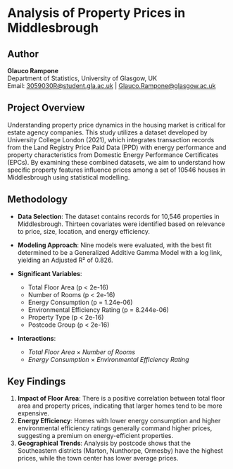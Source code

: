 # Analysis of Property Prices in Middlesbrough

## Author
**Glauco Rampone**  
Department of Statistics, University of Glasgow, UK  
Email: [3059030R@student.gla.ac.uk](mailto:3059030R@student.gla.ac.uk) | [Glauco.Rampone@glasgow.ac.uk](mailto:Glauco.Rampone@glasgow.ac.uk)

## Project Overview
Understanding property price dynamics in the housing market is critical for estate agency companies. This study utilizes a dataset developed by University College London (2021), which integrates transaction records from the Land Registry Price Paid Data (PPD) with energy performance and property characteristics from Domestic Energy Performance Certificates (EPCs). By examining these combined datasets, we aim to understand how specific property features influence prices among a set of 10546 houses in Middlesbrough using statistical modelling. 

## Methodology
- **Data Selection**: The dataset contains records for 10,546 properties in Middlesbrough. Thirteen covariates were identified based on relevance to price, size, location, and energy efficiency.
- **Modeling Approach**: Nine models were evaluated, with the best fit determined to be a Generalized Additive Gamma Model with a log link, yielding an Adjusted R² of 0.826.
- **Significant Variables**:
  - Total Floor Area (p < 2e-16)
  - Number of Rooms (p < 2e-16)
  - Energy Consumption (p = 1.24e-06)
  - Environmental Efficiency Rating (p = 8.244e-06)
  - Property Type (p < 2e-16)
  - Postcode Group (p < 2e-16)
  
- **Interactions**:
  - *Total Floor Area* × *Number of Rooms*
  - *Energy Consumption* × *Environmental Efficiency Rating*

## Key Findings
1. **Impact of Floor Area**: There is a positive correlation between total floor area and property prices, indicating that larger homes tend to be more expensive.
2. **Energy Efficiency**: Homes with lower energy consumption and higher environmental efficiency ratings generally command higher prices, suggesting a premium on energy-efficient properties.
3. **Geographical Trends**: Analysis by postcode shows that the Southeastern districts (Marton, Nunthorpe, Ormesby) have the highest prices, while the town center has lower average prices.
